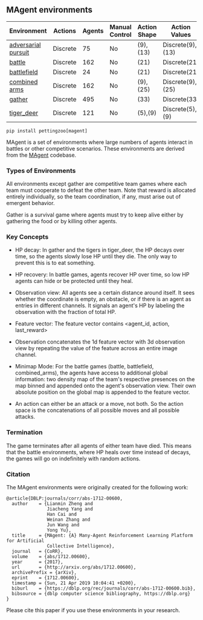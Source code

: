 
## MAgent environments

| Environment                              | Actions  | Agents | Manual Control | Action Shape | Action Values    | Observation Shape      | Observation Values |
|------------------------------------------|----------|--------|----------------|--------------|------------------|------------------------|--------------------|
| [adversarial pursuit](adversarial_pursuit)             | Discrete | 75     | No             | (9),(13)     | Discrete(9),(13) | (10,10,19), (9,9,15)    | [0,2]              |
| [battle](battle)               | Discrete | 162    | No             | (21)         | Discrete(21)     | (13,13,41)             | [0,2]              |
| [battlefield](battlefield)     | Discrete | 24     | No             | (21)         | Discrete(21)     | (13,13,41)             | [0,2]              |
| [combined arms](combined_arms) | Discrete | 162    | No             | (9),(25)     | Discrete(9),(25) | (13,13,35), (13,13,51) | [0,2]              |
| [gather](gather)               | Discrete | 495    | No             | (33)         | Discrete(33)     | (15,15,43)             | [0,2]              |
| [tiger_deer](tiger_deer)       | Discrete | 121    | No             | (5),(9)      | Discrete(5),(9)  | (3,3,21), (9,9,25)      | [0,2]              |


`pip install pettingzoo[magent]`

MAgent is a set of environments where large numbers of agents interact in battles or other competitive scenarios.
These environments are derived from the [MAgent](https://github.com/geek-ai/MAgent) codebase.

### Types of Environments

All environments except gather are competitive team games where each team must cooperate to defeat the other team. Note that reward is allocated entirely individually, so the team coordination, if any, must arise out of emergent behavior.

Gather is a survival game where agents must try to keep alive either by gathering the food or by killing other agents.

### Key Concepts

* HP decay: In gather and the tigers in tiger_deer, the HP decays over time, so the agents slowly lose HP until they die. The only way to prevent this is to eat something.

* HP recovery: In battle games, agents recover HP over time, so low HP agents can hide or be protected until they heal.

* Observation view: All agents see a certain distance around itself. It sees whether the coordinate is empty, an obstacle, or if there is an agent as entries in different channels. It signals an agent's HP by labeling the observation with the fraction of total HP.

* Feature vector: The feature vector contains <agent_id, action, last_reward>

* Observation concatenates the 1d feature vector with 3d observation view by repeating the value of the feature across an entire image channel.

* Minimap Mode: For the battle games (battle, battlefield, combined_arms), the agents have access to additional global information: two density map of the team's respective presences on the map binned and appended onto the agent's observation view. Their own absolute position on the global map is appended to the feature vector.

* An action can either be an attack or a move, not both. So the action space is the concatenations of all possible moves and all possible attacks.  

### Termination

The game terminates after all agents of either team have died. This means that the battle environments, where HP heals over time instead of decays, the games will go on indefinitely with random actions.


### Citation

The MAgent environments were originally created for the following work:

```
@article{DBLP:journals/corr/abs-1712-00600,
  author    = {Lianmin Zheng and
               Jiacheng Yang and
               Han Cai and
               Weinan Zhang and
               Jun Wang and
               Yong Yu},
  title     = {MAgent: {A} Many-Agent Reinforcement Learning Platform for Artificial
               Collective Intelligence},
  journal   = {CoRR},
  volume    = {abs/1712.00600},
  year      = {2017},
  url       = {http://arxiv.org/abs/1712.00600},
  archivePrefix = {arXiv},
  eprint    = {1712.00600},
  timestamp = {Sun, 21 Apr 2019 10:04:41 +0200},
  biburl    = {https://dblp.org/rec/journals/corr/abs-1712-00600.bib},
  bibsource = {dblp computer science bibliography, https://dblp.org}
}
```

Please cite this paper if you use these environments in your research.
